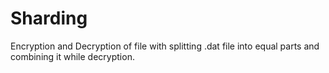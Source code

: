 # Sharding
Encryption and Decryption of file with splitting .dat file into equal parts and combining it while decryption. 
